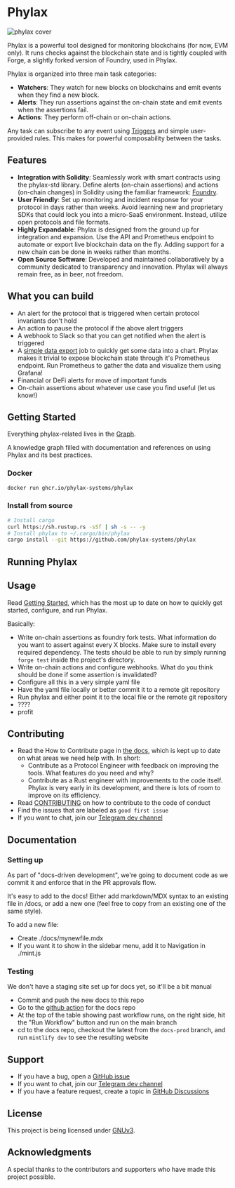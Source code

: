 # Phylax

![phylax cover](https://i.imgur.com/A1SiIfa.png)

Phylax is a powerful tool designed for monitoring blockchains (for now, EVM only). It runs checks against the blockchain state and is tightly coupled with Forge, a slightly forked version of Foundry, used in Phylax.

Phylax is organized into three main task categories:

- **Watchers**: They watch for new blocks on blockchains and emit events when they find a new block.
- **Alerts**: They run assertions against the on-chain state and emit events when the assertions fail.
- **Actions**: They perform off-chain or on-chain actions.

Any task can subscribe to any event using [Triggers](https://graph.phylax.watch/docs/Reference+Documentation/Triggers) and simple user-provided rules. This makes for powerful composability between the tasks.

## Features

- **Integration with Solidity**: Seamlessly work with smart contracts using the phylax-std library. Define alerts (on-chain assertions) and actions (on-chain changes) in Solidity using the familiar framework: [Foundry](https://github.com/foundry-rs/foundry).
- **User Friendly**: Set up monitoring and incident response for your protocol in days rather than weeks. Avoid learning new and proprietary SDKs that could lock you into a micro-SaaS environment. Instead, utilize open protocols and file formats.
- **Highly Expandable**: Phylax is designed from the ground up for integration and expansion. Use the API and Prometheus endpoint to automate or export live blockchain data on the fly. Adding support for a new chain can be done in weeks rather than months.
- **Open Source Software**: Developed and maintained collaboratively by a community dedicated to transparency and innovation. Phylax will always remain free, as in beer, not freedom.

## What you can build

- An alert for the protocol that is triggered when certain protocol invariants don't hold
- An action to pause the protocol if the above alert triggers
- A webhook to Slack so that you can get notified when the alert is triggered
- A [simple data export](https://publish.obsidian.md/phylax/docs/Guides/Monitor/How+to+export+live+blockchain+data) job to quickly get some data into a chart. Phylax makes it trivial to expose blockchain state through it's Prometheus endpoint. Run Prometheus to gather the data and visualize them using Grafana!
- Financial or DeFi alerts for move of important funds
- On-chain assertions about whatever use case you find useful (let us know!)


## Getting Started

Everything phylax-related lives in the [Graph](https://graph.phylax.watch/docs/Get+Started).

A knowledge graph filled with documentation and references on using Phylax and its best practices.

### Docker

```bash
docker run ghcr.io/phylax-systems/phylax
```

### Install from source

```bash
# Install cargo
curl https://sh.rustup.rs -sSf | sh -s -- -y
# Install phylax to ~/.cargo/bin/phylax
cargo install --git https://github.com/phylax-systems/phylax
```

## Running Phylax

## Usage

Read [Getting Started](https://graph.phylax.watch/docs/Get+Started), which has the most up to date on how to quickly get started, configure, and run Phylax.

Basically:

- Write on-chain assertions as foundry fork tests. What information do you want to assert against every X blocks. Make sure to install every required dependency. The tests should be able to run by simply running `forge test` inside the project's directory.
- Write on-chain actions and configure webhooks. What do you think should be done if some assertion is invalidated?
- Configure all this in a very simple yaml file
- Have the yaml file locally or better commit it to a remote git repository
- Run phylax and either point it to the local file or the remote git repository
- ????
- profit

## Contributing

- Read the How to Contribute page in [the docs](https://graph.phylax.watch/docs/Guides/Develop/How+to+Contribute+to+Phylax), which is kept up to date on what areas we need help with. In short:
  - Contribute as a Protocol Engineer with feedback on improving the tools. What features do you need and why?
  - Contribute as a Rust engineer with improvements to the code itself. Phylax is very early in its development, and there is lots of room to improve on its efficiency.
- Read [CONTRIBUTING](./CONTRIBUTING.md) on how to contribute to the code of conduct
- Find the issues that are labeled as `good first issue`
- If you want to chat, join our [Telegram dev channel](ttps://t.me/+m1u_Qz3M33gyN2Y0)

## Documentation

### Setting up
As part of "docs-driven development", we're going to document code
as we commit it and enforce that in the PR approvals flow.

It's easy to add to the docs! Either add markdown/MDX syntax to an
existing file in /docs, or add a new one (feel free to copy from an
existing one of the same style). 

To add a new file:
 - Create ./docs/mynewfile.mdx
 - If you want it to show in the sidebar menu, add it to Navigation in ./mint.js

### Testing

We don't have a staging site set up for docs yet, so it'll be a bit manual
 - Commit and push the new docs to this repo
 - Go to the [github action](https://github.com/phylaxsystems/phylax-docs/actions/workflows/mintlify-compile-docs.yml) for the docs repo
 - At the top of the table showing past workflow runs, on the right side, hit the "Run Workflow" button and run on the main branch
 - cd to the docs repo, checkout the latest from the `docs-prod` branch, and run `mintlify dev` to see the resulting website

## Support

- If you have a bug, open a [GitHub issue](https://github.com/phylax-systems/phylax/issues/new?assignees=&labels=C-bug,S-needs-triage,plane&projects=&template=bug.yml)
- If you want to chat, join our [Telegram dev channel](ttps://t.me/+m1u_Qz3M33gyN2Y0)
- If you have a feature request, create a topic in [GitHub Discussions](https://github.com/phylax-systems/phylax/discussions/new?category=ideas)

## License

This project is being licensed under [GNUv3](./LICENSE).

## Acknowledgments

A special thanks to the contributors and supporters who have made this project possible.
